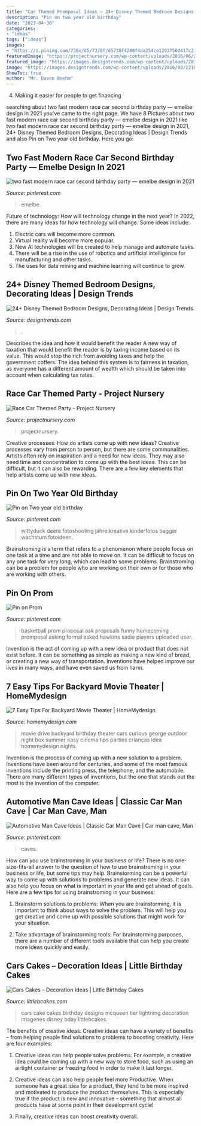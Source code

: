 ```yaml
---
title: "Car Themed Promposal Ideas ~ 24+ Disney Themed Bedroom Designs, Decorating Ideas"
description: "Pin on two year old birthday"
date: "2023-04-30"
categories:
- "ideas"
tags: ["ideas"]
images:
- "https://i.pinimg.com/736x/d5/73/8f/d5738f4288f4da254ce1203f50d417c2--car-man-cave-man-caves.jpg"
featuredImage: "https://projectnursery.com/wp-content/uploads/2016/06/20150906_125321.jpg"
featured_image: "https://images.designtrends.com/wp-content/uploads/2016/03/22104328/Excellent-Disney-Themed-Bedroom.jpg"
image: "https://images.designtrends.com/wp-content/uploads/2016/03/22104328/Excellent-Disney-Themed-Bedroom.jpg"
ShowToc: true
author: "Mr. Davon Boehm"
---
```



4. Making it easier for people to get financing 

	

		
searching about two fast modern race car second birthday party — emelbe design in 2021 you've came to the right page. We have 8 Pictures about two fast modern race car second birthday party — emelbe design in 2021 like two fast modern race car second birthday party — emelbe design in 2021, 24+ Disney Themed Bedroom Designs, Decorating Ideas | Design Trends and also Pin on Two year old birthday. Here you go:
		
    
## Two Fast Modern Race Car Second Birthday Party — Emelbe Design In 2021

<img loading=lazy src="https://i.pinimg.com/736x/6a/ef/4c/6aef4c51fa036ee24a05ec93d09d6c80.jpg" onerror="this.onerror=null;this.src='https://tse4.mm.bing.net/th?id=OIP.CNRaY3gnuZLaRzydoOc8YAHaLH&amp;pid=15.1';" alt="two fast modern race car second birthday party — emelbe design in 2021">

_Source: pinterest.com_

>emelbe. 

	

Future of technology: How will technology change in the next year?
In 2022, there are many ideas for how technology will change. Some ideas include:
1. Electric cars will become more common.
2. Virtual reality will become more popular. 
3. New AI technologies will be created to help manage and automate tasks. 
4. There will be a rise in the use of robotics and artificial intelligence for manufacturing and other tasks. 
5. The uses for data mining and machine learning will continue to grow.

    
## 24+ Disney Themed Bedroom Designs, Decorating Ideas | Design Trends

<img loading=lazy src="https://images.designtrends.com/wp-content/uploads/2016/03/22104328/Excellent-Disney-Themed-Bedroom.jpg" onerror="this.onerror=null;this.src='https://tse1.mm.bing.net/th?id=OIP.HC00GG2gR4zevBzqOTzfwAHaJ_&amp;pid=15.1';" alt="24+ Disney Themed Bedroom Designs, Decorating Ideas | Design Trends">

_Source: designtrends.com_

>. 

	

Describes the idea and how it would benefit the reader
A new way of taxation that would benefit the reader is by taxing income based on its value. This would stop the rich from avoiding taxes and help the government coffers. The idea behind this system is to fairness in taxation, as everyone has a different amount of wealth which should be taken into account when calculating tax rates.

    
## Race Car Themed Party - Project Nursery

<img loading=lazy src="https://projectnursery.com/wp-content/uploads/2016/06/20150906_125321.jpg" onerror="this.onerror=null;this.src='https://tse3.mm.bing.net/th?id=OIP.7LUWs1jbdiIRNWYdNNw6BwHaNK&amp;pid=15.1';" alt="Race Car Themed Party - Project Nursery">

_Source: projectnursery.com_

>projectnursery. 

	

Creative processes: How do artists come up with new ideas?
Creative processes vary from person to person, but there are some commonalities. Artists often rely on inspiration and a need for new ideas. They may also need time and concentration to come up with the best ideas. This can be difficult, but it can also be rewarding. There are a few key elements that help artists come up with new ideas.

    
## Pin On Two Year Old Birthday

<img loading=lazy src="https://i.pinimg.com/736x/e6/65/03/e66503f22975cfce7a4d29b635245c50--nd-birthday-boys-baby-boy-pictures.jpg" onerror="this.onerror=null;this.src='https://tse4.mm.bing.net/th?id=OIP.c6MjT_5qaYzb6PPF97FyngHaLH&amp;pid=15.1';" alt="Pin on Two year old birthday">

_Source: pinterest.com_

>wittyduck deere fotoshooting jahre kreative kinderfotos bagger wachstum fotoideen. 

	

Brainstroming is a term that refers to a phenomenon where people focus on one task at a time and are not able to move on. It can be difficult to focus on any one task for very long, which can lead to some problems. Brainstroming can be a problem for people who are working on their own or for those who are working with others.

    
## Pin On Prom

<img loading=lazy src="https://i.pinimg.com/736x/50/43/2f/50432f0f4ca8b5cc833ad591b82d4528--prom-proposal-proposal-ideas.jpg" onerror="this.onerror=null;this.src='https://tse4.mm.bing.net/th?id=OIP.S5C8uqOc8barPMHLjvZeywHaGT&amp;pid=15.1';" alt="Pin on Prom">

_Source: pinterest.com_

>basketball prom proposal ask proposals funny homecoming promposal asking formal asked hawkins sadie players uploaded user. 

	

Invention is the act of coming up with a new idea or product that does not exist before. It can be something as simple as making a new kind of bread, or creating a new way of transportation. Inventions have helped improve our lives in many ways, and have even saved us from harm.

    
## 7 Easy Tips For Backyard Movie Theater | HomeMydesign

<img loading=lazy src="http://homemydesign.com/wp-content/uploads/2016/02/kids-backyard-movie-theater-with-box-cars.jpg" onerror="this.onerror=null;this.src='https://tse1.mm.bing.net/th?id=OIP.fJZwndAiQvWzUg9pWGEbvgHaLH&amp;pid=15.1';" alt="7 Easy Tips For Backyard Movie Theater | HomeMydesign">

_Source: homemydesign.com_

>movie drive backyard birthday theater cars curious george outdoor night box summer easy cinema tips parties crianças idea homemydesign nights. 

	

Invention is the process of coming up with a new solution to a problem. Inventions have been around for centuries, and some of the most famous inventions include the printing press, the telephone, and the automobile. There are many different types of inventions, but the one that stands out the most is the invention of the computer.

    
## Automotive Man Cave Ideas | Classic Car Man Cave | Car Man Cave, Man

<img loading=lazy src="https://i.pinimg.com/736x/d5/73/8f/d5738f4288f4da254ce1203f50d417c2--car-man-cave-man-caves.jpg" onerror="this.onerror=null;this.src='https://tse1.mm.bing.net/th?id=OIP.pXh1iqUoOYxdS9fSvdpa7gHaE8&amp;pid=15.1';" alt="Automotive Man Cave Ideas | Classic Car Man Cave | Car man cave, Man">

_Source: pinterest.com_

>caves. 

	

How can you use brainstroming in your business or life?
There is no one-size-fits-all answer to the question of how to use brainstroming in your business or life, but some tips may help. Brainstorming can be a powerful way to come up with solutions to problems and generate new ideas. It can also help you focus on what is important in your life and get ahead of goals. Here are a few tips for using brainstroming in your business: 
1. Brainstorm solutions to problems: When you are brainstorming, it is important to think about ways to solve the problem. This will help you get creative and come up with possible solutions that might work for your situation. 

2. Take advantage of brainstorming tools: For brainstorming purposes, there are a number of different tools available that can help you create more ideas quickly and easily.

    
## Cars Cakes – Decoration Ideas | Little Birthday Cakes

<img loading=lazy src="http://www.littlebcakes.com/wp-content/uploads/2014/01/Cars-Cake.jpg" onerror="this.onerror=null;this.src='https://tse3.mm.bing.net/th?id=OIP.J_6_rZGyvndDZ3UwyPAmGwHaH2&amp;pid=15.1';" alt="Cars Cakes – Decoration Ideas | Little Birthday Cakes">

_Source: littlebcakes.com_

>cars cake cakes birthday designs mcqueen tier lightning decoration imagenes disney bday littlebcakes. 

	

The benefits of creative ideas.
Creative ideas can have a variety of benefits – from helping people find solutions to problems to boosting creativity. Here are four examples:
1. Creative ideas can help people solve problems. For example, a creative idea could be coming up with a new way to store food, such as using an airtight container or freezing food in order to make it last longer.

2. Creative ideas can also help people feel more Productive. When someone has a great idea for a product, they tend to be more inspired and motivated to produce the product themselves. This is especially true if the product is new and innovative – something that almost all products have at some point in their development cycle!

3. Finally, creative ideas can boost creativity overall.

